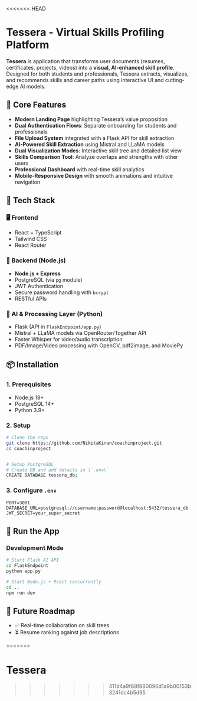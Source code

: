 <<<<<<< HEAD

# Tessera - Virtual Skills Profiling Platform

**Tessera** is application that transforms user documents (resumes, certificates, projects, videos) into a **visual, AI-enhanced skill profile**. Designed for both students and professionals, Tessera extracts, visualizes, and recommends skills and career paths using interactive UI and cutting-edge AI models.

## 🌟 Core Features

- **Modern Landing Page** highlighting Tessera’s value proposition
- **Dual Authentication Flows**: Separate onboarding for students and professionals
- **File Upload System** integrated with a Flask API for skill extraction
- **AI-Powered Skill Extraction** using Mistral and LLaMA models
- **Dual Visualization Modes**: Interactive skill tree and detailed list view
- **Skills Comparison Tool**: Analyze overlaps and strengths with other users
- **Professional Dashboard** with real-time skill analytics
- **Mobile-Responsive Design** with smooth animations and intuitive navigation

## 🧠 Tech Stack

### 🖥️ Frontend
- React + TypeScript
- Tailwind CSS
- React Router


### 🧪 Backend (Node.js)
- **Node.js + Express**
- PostgreSQL (via `pg` module)
- JWT Authentication
- Secure password handling with `bcrypt`
- RESTful APIs

### 🧠 AI & Processing Layer (Python)
- Flask (API in `FlaskEndpoint/app.py`)
- Mistral + LLaMA models via OpenRouter/Together API
- Faster Whisper for video/audio transcription
- PDF/Image/Video processing with OpenCV, pdf2image, and MoviePy

## 📦 Installation

### 1. Prerequisites

- Node.js 18+
- PostgreSQL 14+
- Python 3.9+

### 2. Setup

```bash
# Clone the repo
git clone https://github.com/NikitaKiran/coachinproject.git
cd coachinproject


# Setup PostgreSQL
# Create DB and add details in \`.env\`
CREATE DATABASE tessera_db;
```

### 3. Configure `.env`

```env
PORT=3001
DATABASE_URL=postgresql://username:password@localhost:5432/tessera_db
JWT_SECRET=your_super_secret
```

## 🚀 Run the App

### Development Mode

```bash
# Start Flask AI API
cd FlaskEndpoint
python app.py

# Start Node.js + React concurrently
cd ..
npm run dev
```



## 🧪 Future Roadmap

- ✅ Real-time collaboration on skill trees
- ⏳ Resume ranking against job descriptions

=======
# Tessera
>>>>>>> 411d4a9f88f880096d1a9b00153b3241dc4b5d95
